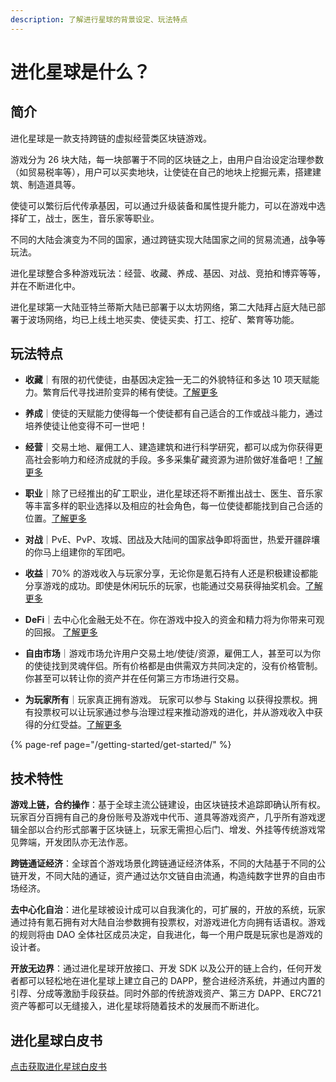 ```yaml
---
description: 了解进行星球的背景设定、玩法特点
---
```


# 进化星球是什么？

## 简介

进化星球是一款支持跨链的虚拟经营类区块链游戏。

游戏分为 26 块大陆，每一块部署于不同的区块链之上，由用户自治设定治理参数（如贸易税率等），用户可以买卖地块，让使徒在自己的地块上挖掘元素，搭建建筑、制造道具等。

使徒可以繁衍后代传承基因，可以通过升级装备和属性提升能力，可以在游戏中选择矿工，战士，医生，音乐家等职业。

不同的大陆会演变为不同的国家，通过跨链实现大陆国家之间的贸易流通，战争等玩法。

进化星球整合多种游戏玩法：经营、收藏、养成、基因、对战、竞拍和博弈等等，并在不断进化中。

进化星球第一大陆亚特兰蒂斯大陆已部署于以太坊网络，第二大陆拜占庭大陆已部署于波场网络，均已上线土地买卖、使徒买卖、打工、挖矿、繁育等功能。

## 玩法特点

* **收藏**｜有限的初代使徒，由基因决定独一无二的外貌特征和多达 10 项天赋能力。繁育后代寻找进阶变异的稀有使徒。[了解更多](../getting-started/game-entities/apostle/)
  
* **养成**｜使徒的天赋能力使得每一个使徒都有自己适合的工作或战斗能力，通过培养使徒让他变得不可一世吧！
  
* **经营**｜交易土地、雇佣工人、建造建筑和进行科学研究，都可以成为你获得更高社会影响力和经济成就的手段。多多采集矿藏资源为进阶做好准备吧！[了解更多](../advanced/trading/)
  
* **职业**｜除了已经推出的矿工职业，进化星球还将不断推出战士、医生、音乐家等丰富多样的职业选择以及相应的社会角色，每一位使徒都能找到自己合适的位置。[了解更多](../getting-started/game-entities/apostle/skills.md#occupations)
  
* **对战**｜PvE、PvP、攻城、团战及大陆间的国家战争即将面世，热爱开疆辟壤的你马上组建你的军团吧。
  
* **收益**｜70% 的游戏收入与玩家分享，无论你是氪石持有人还是积极建设都能分享游戏的成功。即使是休闲玩乐的玩家，也能通过交易获得抽奖机会。[了解更多](../advanced/evolution-land-dao/revenue-model.md)
  
* **DeFi**｜去中心化金融无处不在。你在游戏中投入的资金和精力将为你带来可观的回报。 [了解更多](../advanced/furnace.md)
  
* **自由市场**｜游戏市场允许用户交易土地/使徒/资源，雇佣工人，甚至可以为你的使徒找到灵魂伴侣。所有价格都是由供需双方共同决定的，没有价格管制。你甚至可以转让你的资产并在任何第三方市场进行交易。
  
* **为玩家所有**｜玩家真正拥有游戏。 玩家可以参与 Staking 以获得投票权。拥有投票权可以让玩家通过参与治理过程来推动游戏的进化，并从游戏收入中获得的分红受益。[了解更多](../advanced/evolution-land-dao/)

{% page-ref page="/getting-started/get-started/" %}

## 技术特性

**游戏上链，合约操作**：基于全球主流公链建设，由区块链技术追踪即确认所有权。玩家百分百拥有自己的身份账号及游戏中代币、道具等游戏资产，几乎所有游戏逻辑全部以合约形式部署于区块链上，玩家无需担心后门、增发、外挂等传统游戏常见弊端，开发团队亦无法作恶。

**跨链通证经济**：全球首个游戏场景化跨链通证经济体系，不同的大陆基于不同的公链开发，不同大陆的通证，资产通过达尔文链自由流通，构造纯数字世界的自由市场经济。

**去中心化自治**：进化星球被设计成可以⾃我演化的，可扩展的，开放的系统，玩家通过持有氪石拥有对大陆自治参数拥有投票权，对游戏进化方向拥有话语权。游戏的规则将由 DAO 全体社区成员决定，⾃我进化，每⼀个⽤户既是玩家也是游戏的设计者。

**开放无边界**：通过进化星球开放接口、开发 SDK 以及公开的链上合约，任何开发者都可以轻松地在进化星球上建立自己的 DAPP，整合进经济系统，并通过内置的引荐、分成等激励手段获益。同时外部的传统游戏资产、第三方 DAPP、ERC721 资产等都可以无缝接入，进化星球将随着技术的发展而不断进化。

## 进化星球白皮书

[点击获取进化星球白皮书](https://imgland.l2me.com/files/evolutionland/whitepaper_cn.pdf?t=20181008)

